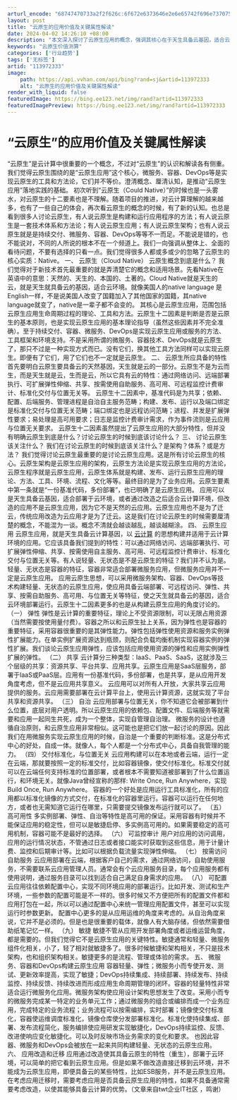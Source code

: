 ```yaml
---
arturl_encode: "68747470733a2f2f626c:6f672e6373646e2e6e65742f696e737075725f636c6f75642f:61727469636c652f64657461696c732f313133393732333333"
layout: post
title: "云原生的应用价值及关键属性解读"
date: 2024-04-02 14:26:10 +08:00
description: "本文深入探讨了云原生应用的概念，强调其核心在于天生具备云基因，适合云环境。云原生应用应具备网络访问、"
keywords: "云原生价值测算"
categories: ['行业趋势']
tags: ['无标签']
artid: "113972333"
image:
    path: https://api.vvhan.com/api/bing?rand=sj&artid=113972333
    alt: "云原生的应用价值及关键属性解读"
render_with_liquid: false
featuredImage: https://bing.ee123.net/img/rand?artid=113972333
featuredImagePreview: https://bing.ee123.net/img/rand?artid=113972333
---
```


# “云原生”的应用价值及关键属性解读
“云原生”是云计算中很重要的一个概念，不过对“云原生”的认识和解读各有侧重。我们觉得云原生围绕的是“云原生应用”这个核心，微服务、容器、DevOps等是实现云原生的工具和方法论，它们并不等价。澄清概念、厘清认知，是推动“云原生应用”落地实践的基础。
初次听到“云原生（Could Native）”的时候也是一头雾水，对云原生的十二要素也是不理解。随着项目的推进，对云计算理解的越来越多，也有了一些自己的体会，再次看云原生的概念的时候，有了新的认知。也总是看到很多人讨论云原生，有人说云原生是构建和运行应用程序的方法；有人说云原生是一套技术体系和方法论；有人说云原生应用；有人说云原生架构；也有人说云原生就是是持续交付、微服务、容器、DevOps等等不一而足。不能说是错的，也不能说对，不同的人所说的根本不在一个频道上。我们一向强调从整体上、全面的看待问题，不要有选择的只看一点。我们觉得很多人都或多或少的忽略了云原生的核心实质：Native。
一、 云原生（Cloud Native）
云原生概念到底是什么？
我们觉得对于新技术首先最重要的就是弄清楚它的概念和适用场景。先看Native在英语中的意思：天然的、天生的、本国的、土著的。Cloud Native就是天生的云，就是天生就具备云的基因，适合云环境。就像美国人的native language 是English一样，不是说美国人改变了国籍加入了其他国家的国籍，其native language就变了，native是一辈子都不会变的。
其核心是云原生应用，范围包括云原生应用生命周期过程的理论、工具和方法。云原生十二因素是判断是否是云原生的基本原则，也是实现云原生应用的基本理论指导（虽然这些因素并不完全准确）。至于持续交付、容器、微服务、DevOps是实现云原生应用或服务的方法、工具框架和环境支持。不是采用所谓的微服务、容器技术、DevOps就是云原生了，那只不过是一种实现方式而已。没有它们，换其他工具方法同样可以实现云原生。即便有了它们，用了它们也不一定就是云原生。
二、 云原生所应具备的特性
首先要明白云原生要具备云的天然基因，天生就是云的一部分。云原生不是为云而生，而是天生就是云，生而是云，所以它具有云的特性：通过网络访问、远端部署执行、可扩展弹性伸缩、共享、按需使用自助服务、高可用、可远程监控计费审计、标准化交付与位置无关等。
云原生十二因素中，基准代码是为共享；依赖、配置、后端服务、管理进程是自治自主服务范畴；构建、发布、运行以及端口绑定是标准化交付与位置无关范畴；端口绑定也是远程访问范畴；进程、并发是扩展弹性要求；易处理是高可用要求；日志是监控计费审计需求，作为事件流则是云应用与位置无关要求。
云原生十二因素虽然提出了云原生应用的大部分特性，但并没有明确云原生到底是什么？讨论云原生的时候到底该讨论什么？
三、 讨论云原生该关注什么？
我们在讨论云原生的时候到底该关注什么？是架构？体系？或是方法？
我们觉得讨论云原生最重要的是讨论云原生应用。这是所有讨论云原生的核心。云原生架构是云原生应用的架构，云原生方法论是实现云原生应用的方法论，云原生程序就是云原生应用，云原生体系就是构建、发布、运行云原生应用的理论、方法、工具、环境、流程、文化等等。最终目的是为了业务应用。云原生要素中第一条就是“一份基准代码，多份部署”，也已明确了是云原生应用。
应用可以是天生具备云基因，适合部署于云环境，或者通过改造之后适合云计算环境，但改造的应用不是云原生应用，因为它不是天然的云应用。云原生应用也不是为了迁云，传统应用改造为云应用才是为了迁云。这是我们在讨论云原生的时候需要厘清楚的概念，不能混为一谈。概念不清就会越谈越乱，越谈越糊涂。
四、 云原生应用
云原生应用，就是天生具备云计算基因，以
[云计算](https://cloud.inspur.com/)
的思想构建并适用于云计算环境的应用。它应该具备我们提到的特性：可以通过网络访问、远端部署执行、可扩展弹性伸缩、共享、按需使用自主服务、高可用、可远程监控计费审计、标准化交付与位置无关等。有人说轻量、无状态是不是云原生的特征？我们并不认为是。轻量、无状态是容器的特征，容器非常适合部署微服务应用，但微服务应用并不一定是云原生应用。
应用云原生思想，可以采用微服务架构、容器、DevOps等技术构建轻量、无状态的云原生应用，使应用具备云端部署、可远程访问、弹性、共享、按需自助服务、高可用、与位置无关等特征，使之天生就具备云的基因，适合云环境部署运行。云原生十二因素更多的也是从构建云原生应用的角度讨论的。
（一） 弹性
弹性是云计算的重要特征，理论上不受资源限制，可以无限占用资源（当然需要按使用量付费）。容器之所以和云原生扯上关系，因为弹性也是容器的重要特征，采用容器很重要的是其弹性能力。弹性包括弹性使用资源和服务实例弹性扩展能力。在单实例扩展资源达到瓶颈，则配合负载均衡机制实现容器实例的弹性扩展。我们谈论云原生应用弹性，应该包括应用使用资源的弹性和应用实例弹性扩展的弹性。
（二） 共享
云计算分三种类型：IaaS、PaaS、SaaS，这就涉及三个层级的共享：资源共享、平台共享、应用共享。云原生应用是SaaS层服务，部署于IaaS或PaaS层。应用有一份基准代码，多份部署，也是共享，是从应用开发角度考虑，但不是云应用共享意义。
云应用可以对所有人开放，大家共享云应用提供的服务。云应用需要部署在云计算平台上，使用云计算资源，这就实现了平台共享和资源共享。
（三） 自治
云应用部署与位置无关，你不知道它会被部署到什么位置，底层对用户透明。所以云原生应用的依赖包、配置文件、后端服务等就需要和应用一起同生共死，成为一个整体，实现自管理自治理。
微服务的设计也遵循自治原则，和云原生应用非常相似。这可能也是把它们放一起讨论的原因。因此我们在用微服务实现云原生应用的时候，自治是一个重要的判断标准。这是分布式中心的好处，自成一体。就像人，每个人都是一个分布式中心，具备自我管理的能力。
（四） 交付标准化，与位置无关
云应用构建可以在本地或者云端，运行一定在云端，那就要按照一定的标准交付，比如容器镜像，使交付标准化。标准交付就可以在云端任何支持标准的位置部署，或者根本不需要知道被部署到了什么位置运行，和环境无关。就像Java曾经宣称的那样: Write Once, Run Anywhere，实现Build Once, Run Anywhere。
容器的一个好处是应用运行工具标准化，所有的应用都以标准化镜像的方式交付，在标准化的容器里运行。容器可以运行在任何地方，或者也无需知道它运行在哪里，只需要提交镜像发布运行就可以了。
（五） 高可用性
多实例部署、弹性、自治等特性是高可用的保证。采用容器有时候并不能保证应用的稳定性，但可以是敏捷启停、多实例高可用的。如果需要稳定的高可用机制，容器可能不是最好的选择。
（六） 可监控审计
用户对应用的访问调用，应用的运行情况状态，不管通过日志或者接口能实时获取到这些信息，用于计量计费、监控和后期审计等。比如可以根据负载流量实现弹性伸缩。
（七） 按需访问自助服务
云应用部署在云端，根据客户自己的需求，通过网络访问，自助使用服务，不需要联系云应用管理人员。通常会有个云应用服务目录，每个应用服务都有使用说明，通过服务目录可以找到适合自己满足自身需求的应用。
（八） 可配置
云应用往往依赖配置中心，实现不同环境应用的部署运行。比如开发、测试和生产环境，一些参数的配置可能是不一样的。很多时候又不方便把所有的配置文件都和应用打包在一起，所以可以通过配置中心来统一管理应用配置文件，甚至可以实现运行时参数更新。
配置中心更多的是从应用运维的角度来考虑的。从自治角度来说，它并不是必须的。但是也是很重要的载体，就像人有大脑存储，但依然需要借助纸笔记忆一样。
（九） 敏捷
敏捷不管从应用开发部署角度或者运维运营角度，都是需要的。但我们觉得它不是云原生应用的关键特性。敏捷通常和轻量、微服务组件化相关，小了，轻了相对就敏捷多了。很多时候敏捷和架构相关，不只是技术架构，也和组织架构相关。敏捷更多的是流程、管理或体验的需求。
五、 微服务、容器和DevOps构建云原生应用
容器轻量、弹性；微服务小而专使开发、测试、更新效率提高，实现了敏捷；DevOps持续集成、持续部署、持续发布、持续监控、持续反馈、持续改进而形成应用生命周期管理的闭环。容器的轻量特性非常适合运行微服务化应用。微服务架构使应用设计架构思想发生了改变。采用小而专的微服务完成某一特定的业务单元工作；通过微服务的组合或编排而成一个业务应用，完成特定的业务流程；业务流程可以按需编排，实时部署；镜像使交付标准化，容器使运维调度标准化，镜像仓库使分发部署标准化。标准化使持续集成、部署、发布流程简化，服务编排使应用研发实现敏捷化，DevOps持续监控、反馈、改进使响应变化敏捷化。可以及时反映市场业务需求的变化和要求。
也因此容器、微服务和DevOps会被放在一起来共同构建轻量、无状态的云原生应用。
六、 应用改造和迁移
应用通过改造使其具备云原生的特性（重生），部署于云环境，可以简单的把它看到云原生应用。但是如果不做改造直接迁移到云环境，并不能成为云原生应用，即便具备云的某些特性，比如ESB服务，并不是云原生应用。
在考虑应用迁移时，需要考虑应用是否具备云原生应用的特性，如果不具备通常需要考虑改造，以使其能够具备云计算的优势。（文章来自twt企业IT社区 ，鸣谢）